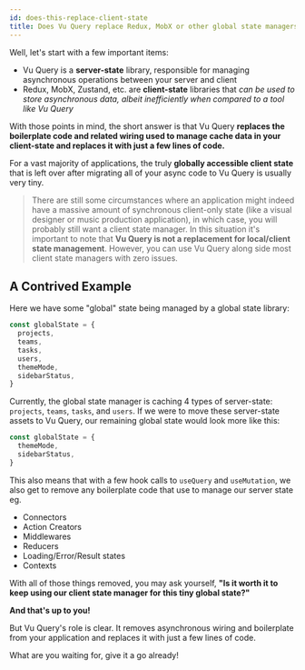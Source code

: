 ```yaml
---
id: does-this-replace-client-state
title: Does Vu Query replace Redux, MobX or other global state managers?
---
```


Well, let's start with a few important items:

- Vu Query is a **server-state** library, responsible for managing asynchronous operations between your server and client
- Redux, MobX, Zustand, etc. are **client-state** libraries that _can be used to store asynchronous data, albeit inefficiently when compared to a tool like Vu Query_

With those points in mind, the short answer is that Vu Query **replaces the boilerplate code and related wiring used to manage cache data in your client-state and replaces it with just a few lines of code.**

For a vast majority of applications, the truly **globally accessible client state** that is left over after migrating all of your async code to Vu Query is usually very tiny.

> There are still some circumstances where an application might indeed have a massive amount of synchronous client-only state (like a visual designer or music production application), in which case, you will probably still want a client state manager. In this situation it's important to note that **Vu Query is not a replacement for local/client state management**. However, you can use Vu Query along side most client state managers with zero issues.

## A Contrived Example

Here we have some "global" state being managed by a global state library:

```js
const globalState = {
  projects,
  teams,
  tasks,
  users,
  themeMode,
  sidebarStatus,
}
```

Currently, the global state manager is caching 4 types of server-state: `projects`, `teams`, `tasks`, and `users`. If we were to move these server-state assets to Vu Query, our remaining global state would look more like this:

```js
const globalState = {
  themeMode,
  sidebarStatus,
}
```

This also means that with a few hook calls to `useQuery` and `useMutation`, we also get to remove any boilerplate code that use to manage our server state eg.

- Connectors
- Action Creators
- Middlewares
- Reducers
- Loading/Error/Result states
- Contexts

With all of those things removed, you may ask yourself, **"Is it worth it to keep using our client state manager for this tiny global state?"**

**And that's up to you!**

But Vu Query's role is clear. It removes asynchronous wiring and boilerplate from your application and replaces it with just a few lines of code.

What are you waiting for, give it a go already!
